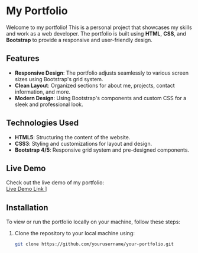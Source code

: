 # My Portfolio

Welcome to my portfolio! This is a personal project that showcases my skills and work as a web developer. The portfolio is built using **HTML**, **CSS**, and **Bootstrap** to provide a responsive and user-friendly design.

## Features

- **Responsive Design**: The portfolio adjusts seamlessly to various screen sizes using Bootstrap's grid system.
- **Clean Layout**: Organized sections for about me, projects, contact information, and more.
- **Modern Design**: Using Bootstrap's components and custom CSS for a sleek and professional look.

## Technologies Used

- **HTML5**: Structuring the content of the website.
- **CSS3**: Styling and customizations for layout and design.
- **Bootstrap 4/5**: Responsive grid system and pre-designed components.
  
## Live Demo

Check out the live demo of my portfolio:  
[Live Demo Link ](https://tamilselvansevuganportfolio.netlify.app/)]

## Installation

To view or run the portfolio locally on your machine, follow these steps:

1. Clone the repository to your local machine using:
   ```bash
   git clone https://github.com/yourusername/your-portfolio.git
